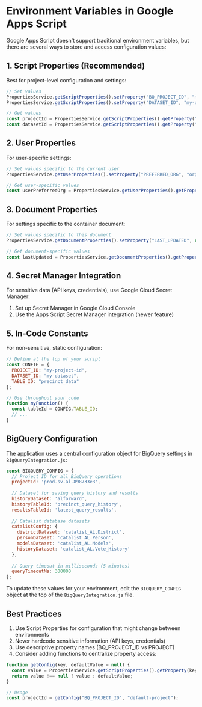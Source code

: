 # Environment Variables in Google Apps Script

Google Apps Script doesn't support traditional environment variables, but there are several ways to store and access configuration values:

## 1. Script Properties (Recommended)

Best for project-level configuration and settings:

```javascript
// Set values
PropertiesService.getScriptProperties().setProperty("BQ_PROJECT_ID", "my-project-id");
PropertiesService.getScriptProperties().setProperty("DATASET_ID", "my-dataset");

// Get values
const projectId = PropertiesService.getScriptProperties().getProperty("BQ_PROJECT_ID");
const datasetId = PropertiesService.getScriptProperties().getProperty("DATASET_ID");
```

## 2. User Properties

For user-specific settings:

```javascript
// Set values specific to the current user
PropertiesService.getUserProperties().setProperty("PREFERRED_ORG", "org-name");

// Get user-specific values
const userPreferredOrg = PropertiesService.getUserProperties().getProperty("PREFERRED_ORG");
```

## 3. Document Properties

For settings specific to the container document:

```javascript
// Set values specific to this document
PropertiesService.getDocumentProperties().setProperty("LAST_UPDATED", new Date().toISOString());

// Get document-specific values
const lastUpdated = PropertiesService.getDocumentProperties().getProperty("LAST_UPDATED");
```

## 4. Secret Manager Integration

For sensitive data (API keys, credentials), use Google Cloud Secret Manager:

1. Set up Secret Manager in Google Cloud Console
2. Use the Apps Script Secret Manager integration (newer feature)

## 5. In-Code Constants

For non-sensitive, static configuration:

```javascript
// Define at the top of your script
const CONFIG = {
  PROJECT_ID: "my-project-id",
  DATASET_ID: "my-dataset",
  TABLE_ID: "precinct_data"
};

// Use throughout your code
function myFunction() {
  const tableId = CONFIG.TABLE_ID;
  // ...
}
```

## BigQuery Configuration

The application uses a central configuration object for BigQuery settings in `BigQueryIntegration.js`:

```javascript
const BIGQUERY_CONFIG = {
  // Project ID for all BigQuery operations
  projectId: 'prod-sv-al-898733e3',
  
  // Dataset for saving query history and results
  historyDataset: 'alforward',
  historyTableId: 'precinct_query_history',
  resultsTableId: 'latest_query_results',
  
  // Catalist database datasets
  catalistConfig: {
    districtDataset: 'catalist_AL.District',
    personDataset: 'catalist_AL.Person',
    modelsDataset: 'catalist_AL.Models',
    historyDataset: 'catalist_AL.Vote_History'
  },
  
  // Query timeout in milliseconds (5 minutes)
  queryTimeoutMs: 300000
};
```

To update these values for your environment, edit the `BIGQUERY_CONFIG` object at the top of the `BigQueryIntegration.js` file.

## Best Practices

1. Use Script Properties for configuration that might change between environments
2. Never hardcode sensitive information (API keys, credentials)
3. Use descriptive property names (BQ_PROJECT_ID vs PROJECT)
4. Consider adding functions to centralize property access:

```javascript
function getConfig(key, defaultValue = null) {
  const value = PropertiesService.getScriptProperties().getProperty(key);
  return value !== null ? value : defaultValue;
}

// Usage
const projectId = getConfig("BQ_PROJECT_ID", "default-project");
```